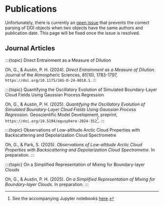 # Publications

Unfortunately, there is currently an [open issue](https://github.com/jupyter-book/mystmd/issues/1838) that prevents the correct parsing of DOI objects when two objects have the same authors and publication date. This page will be fixed once the issue is resolved.

## Journal Articles

:::{topic} Direct Entrainment as a Measure of Dilution

Oh, G., & Austin, P. H. (2024). *Direct Entrainment as a Measure of Dilution*. Journal of the Atmospheric Sciences, 81(10), 1783-1797, `https://doi.org/10.1175/JAS-D-24-0018.1`.
:::

:::{topic} Quantifying the Oscillatory Evolution of Simulated Boundary-Layer Cloud Fields Using Gaussian Process Regression

Oh, G., & Austin, P. H. (2025). *Quantifying the Oscillatory Evolution of Simulated Boundary-Layer Cloud Fields Using Gaussian Process Regression*. Geoscientific Model Development, preprint, `https://doi.org/10.5194/egusphere-2024-352`[^1].
:::

:::{topic} Observations of Low-altitude Arctic Cloud Properties with Backscattering and Depolarization Cloud Spectrometre

Oh, G., & Park, S. (2025). *Observations of Low-altitude Arctic Cloud Properties with Backscattering and Depolarization Cloud Spectrometre*. In preparation.
:::

:::{topic} On a Simplified Representation of Mixing for Boundary-layer Clouds

Oh, G., & Austin, P. H. (2025). *On a Simplified Representation of Mixing for Boundary-layer Clouds*. In preparation.
:::


[^1]: See the accompanying Jupyter notebooks [here](https://lorenghoh.github.io/size_oscillation/).